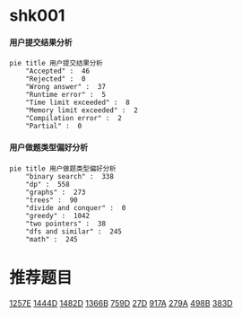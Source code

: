 # shk001

<!-- tabs:start -->



#### **用户提交结果分析**

```mermaid
pie title 用户提交结果分析
    "Accepted" :  46
    "Rejected" :  0
    "Wrong answer" :  37
    "Runtime error" :  5
    "Time limit exceeded" :  8
    "Memory limit exceeded" :  2
    "Compilation error" :  2
    "Partial" :  0
```

#### **用户做题类型偏好分析**

```mermaid
pie title 用户做题类型偏好分析
    "binary search" :  338
    "dp" :  558
    "graphs" :  273
    "trees" :  90
    "divide and conquer" :  0
    "greedy" :  1042
    "two pointers" :  38
    "dfs and similar" :  245
    "math" :  245
```



<!-- tabs:end -->
# 推荐题目
[1257E](https://codeforces.com/contest/1257/problem/E)
[1444D](https://codeforces.com/contest/1444/problem/D)
[1482D](https://codeforces.com/contest/1482/problem/D)
[1366B](https://codeforces.com/contest/1366/problem/B)
[759D](https://codeforces.com/contest/759/problem/D)
[27D](https://codeforces.com/contest/27/problem/D)
[917A](https://codeforces.com/contest/917/problem/A)
[279A](https://codeforces.com/contest/279/problem/A)
[498B](https://codeforces.com/contest/498/problem/B)
[383D](https://codeforces.com/contest/383/problem/D)
